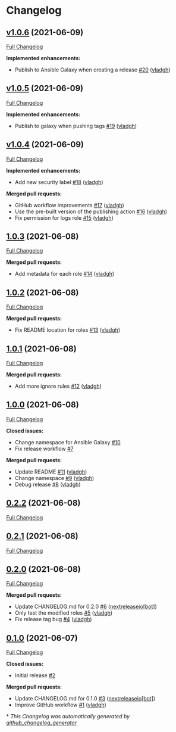 # Changelog

## [v1.0.6](https://github.com/vladgh/ansible-collection-vladgh-system/tree/v1.0.6) (2021-06-09)

[Full Changelog](https://github.com/vladgh/ansible-collection-vladgh-system/compare/v1.0.5...v1.0.6)

**Implemented enhancements:**

- Publish to Ansible Galaxy when creating a release [\#20](https://github.com/vladgh/ansible-collection-vladgh-system/pull/20) ([vladgh](https://github.com/vladgh))

## [v1.0.5](https://github.com/vladgh/ansible-collection-vladgh-system/tree/v1.0.5) (2021-06-09)

[Full Changelog](https://github.com/vladgh/ansible-collection-vladgh-system/compare/v1.0.4...v1.0.5)

**Implemented enhancements:**

- Publish to galaxy when pushing tags [\#19](https://github.com/vladgh/ansible-collection-vladgh-system/pull/19) ([vladgh](https://github.com/vladgh))

## [v1.0.4](https://github.com/vladgh/ansible-collection-vladgh-system/tree/v1.0.4) (2021-06-09)

[Full Changelog](https://github.com/vladgh/ansible-collection-vladgh-system/compare/1.0.3...v1.0.4)

**Implemented enhancements:**

- Add new security label [\#18](https://github.com/vladgh/ansible-collection-vladgh-system/pull/18) ([vladgh](https://github.com/vladgh))

**Merged pull requests:**

- GitHub workflow improvements [\#17](https://github.com/vladgh/ansible-collection-vladgh-system/pull/17) ([vladgh](https://github.com/vladgh))
- Use the pre-built version of the publishing action [\#16](https://github.com/vladgh/ansible-collection-vladgh-system/pull/16) ([vladgh](https://github.com/vladgh))
- Fix permission for logs role [\#15](https://github.com/vladgh/ansible-collection-vladgh-system/pull/15) ([vladgh](https://github.com/vladgh))

## [1.0.3](https://github.com/vladgh/ansible-collection-vladgh-system/tree/1.0.3) (2021-06-08)

[Full Changelog](https://github.com/vladgh/ansible-collection-vladgh-system/compare/1.0.2...1.0.3)

**Merged pull requests:**

- Add metadata for each role [\#14](https://github.com/vladgh/ansible-collection-vladgh-system/pull/14) ([vladgh](https://github.com/vladgh))

## [1.0.2](https://github.com/vladgh/ansible-collection-vladgh-system/tree/1.0.2) (2021-06-08)

[Full Changelog](https://github.com/vladgh/ansible-collection-vladgh-system/compare/1.0.1...1.0.2)

**Merged pull requests:**

- Fix README location for roles [\#13](https://github.com/vladgh/ansible-collection-vladgh-system/pull/13) ([vladgh](https://github.com/vladgh))

## [1.0.1](https://github.com/vladgh/ansible-collection-vladgh-system/tree/1.0.1) (2021-06-08)

[Full Changelog](https://github.com/vladgh/ansible-collection-vladgh-system/compare/1.0.0...1.0.1)

**Merged pull requests:**

- Add more ignore rules [\#12](https://github.com/vladgh/ansible-collection-vladgh-system/pull/12) ([vladgh](https://github.com/vladgh))

## [1.0.0](https://github.com/vladgh/ansible-collection-vladgh-system/tree/1.0.0) (2021-06-08)

[Full Changelog](https://github.com/vladgh/ansible-collection-vladgh-system/compare/0.2.2...1.0.0)

**Closed issues:**

- Change namespace for Ansible Galaxy [\#10](https://github.com/vladgh/ansible-collection-vladgh-system/issues/10)
- Fix release workflow [\#7](https://github.com/vladgh/ansible-collection-vladgh-system/issues/7)

**Merged pull requests:**

- Update README [\#11](https://github.com/vladgh/ansible-collection-vladgh-system/pull/11) ([vladgh](https://github.com/vladgh))
- Change namespace [\#9](https://github.com/vladgh/ansible-collection-vladgh-system/pull/9) ([vladgh](https://github.com/vladgh))
- Debug release [\#8](https://github.com/vladgh/ansible-collection-vladgh-system/pull/8) ([vladgh](https://github.com/vladgh))

## [0.2.2](https://github.com/vladgh/ansible-collection-vladgh-system/tree/0.2.2) (2021-06-08)

[Full Changelog](https://github.com/vladgh/ansible-collection-vladgh-system/compare/0.2.1...0.2.2)

## [0.2.1](https://github.com/vladgh/ansible-collection-vladgh-system/tree/0.2.1) (2021-06-08)

[Full Changelog](https://github.com/vladgh/ansible-collection-vladgh-system/compare/0.2.0...0.2.1)

## [0.2.0](https://github.com/vladgh/ansible-collection-vladgh-system/tree/0.2.0) (2021-06-08)

[Full Changelog](https://github.com/vladgh/ansible-collection-vladgh-system/compare/0.1.0...0.2.0)

**Merged pull requests:**

- Update CHANGELOG.md for 0.2.0 [\#6](https://github.com/vladgh/ansible-collection-vladgh-system/pull/6) ([nextreleaseio[bot]](https://github.com/apps/nextreleaseio))
- Only test the modified roles [\#5](https://github.com/vladgh/ansible-collection-vladgh-system/pull/5) ([vladgh](https://github.com/vladgh))
- Fix release tag bug [\#4](https://github.com/vladgh/ansible-collection-vladgh-system/pull/4) ([vladgh](https://github.com/vladgh))

## [0.1.0](https://github.com/vladgh/ansible-collection-vladgh-system/tree/0.1.0) (2021-06-07)

[Full Changelog](https://github.com/vladgh/ansible-collection-vladgh-system/compare/4aee820f5a86b1f4a2349a16237521caa58b2d13...0.1.0)

**Closed issues:**

- Initial release [\#2](https://github.com/vladgh/ansible-collection-vladgh-system/issues/2)

**Merged pull requests:**

- Update CHANGELOG.md for 0.1.0 [\#3](https://github.com/vladgh/ansible-collection-vladgh-system/pull/3) ([nextreleaseio[bot]](https://github.com/apps/nextreleaseio))
- Improve GitHub workflow [\#1](https://github.com/vladgh/ansible-collection-vladgh-system/pull/1) ([vladgh](https://github.com/vladgh))



\* *This Changelog was automatically generated by [github_changelog_generator](https://github.com/github-changelog-generator/github-changelog-generator)*
